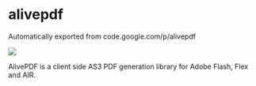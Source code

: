 # alivepdf
Automatically exported from code.google.com/p/alivepdf

<img src="http://www.bytearray.org/wp-content/projects/alivepdf/logo.jpg"/>

AlivePDF is a client side AS3 PDF generation library for Adobe Flash, Flex and AIR.
